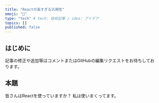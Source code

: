 ```yaml
---
title: "Reactの高すぎる汎用性"
emoji: "📘"
type: "tech" # tech: 技術記事 / idea: アイデア
topics: []
published: false
---
```


## はじめに

記事の修正や追加等はコメントまたはGitHubの編集リクエストをお待ちしております。

## 本題

皆さんはReactを使っていますか？
私は使いまくってます。
